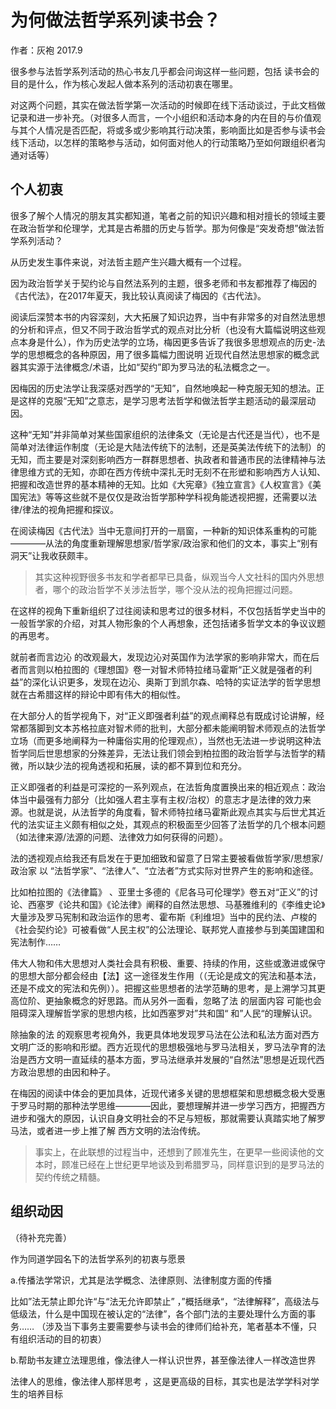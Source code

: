 # 为何做法哲学系列读书会？

作者：灰袍 2017.9

很多参与法哲学系列活动的热心书友几乎都会问询这样一些问题，包括 读书会的目的是什么，作为核心发起人做本系列的活动初衷在哪里。

对这两个问题，其实在做法哲学第一次活动的时候即在线下活动谈过，于此文档做记录和进一步补充。（对很多人而言，一个小组织和活动本身的内在目的与价值观与其个人情况是否匹配，将或多或少影响其行动决策，影响面比如是否参与读书会线下活动，以怎样的策略参与活动，如何面对他人的行动策略乃至如何跟组织者沟通对话等）

## 个人初衷

很多了解个人情况的朋友其实都知道，笔者之前的知识兴趣和相对擅长的领域主要在政治哲学和伦理学，尤其是古希腊的历史与哲学。那为何像是“突发奇想”做法哲学系列活动？

从历史发生事件来说，对法哲主题产生兴趣大概有一个过程。

因为政治哲学关于契约论与自然法系列的主题，很多老师和书友都推荐了梅因的《古代法》，在2017年夏天，我比较认真阅读了梅因的《古代法》。

阅读后深赞本书的内容深刻，大大拓展了知识边界，当中有非常多的对自然法思想的分析和评点，但又不同于政治哲学式的观点对比分析（也没有大篇幅说明这些观点本身是什么），作为历史法学的立场，梅因更多告诉了我很多思想观点的历史-法学的思想概念的各种原因，用了很多篇幅力图说明 近现代自然法思想家的概念武器其实源于法律概念/术语，比如“契约”即为罗马法的私法概念之一。

因梅因的历史法学让我深感对西学的“无知”，自然地唤起一种克服无知的想法。正是这样的克服“无知”之意志，是学习思考法哲学和做法哲学主题活动的最深层动因。

这种“无知”并非简单对某些国家组织的法律条文（无论是古代还是当代），也不是简单对法律运作制度（无论是大陆法传统下的法制，还是英美法传统下的法制）的无知，而主要是对深刻影响西方一群群思想者、执政者和普通市民的法律精神与法律思维方式的无知，亦即在西方传统中深扎无时无刻不在形塑和影响西方人认知、把握和改造世界的基本精神的无知。比如《大宪章》《独立宣言》《人权宣言》《美国宪法》等等这些就不是仅仅是政治哲学那种学科视角能透视把握，还需要以法律/律法的视角把握和探议。

在阅读梅因《古代法》当中无意间打开的一扇窗，一种新的知识体系重构的可能————从法的角度重新理解思想家/哲学家/政治家和他们的文本，事实上“别有洞天”让我收获颇丰。

> 其实这种视野很多书友和学者都早已具备，纵观当今人文社科的国内外思想者，哪个的政治哲学不关涉法哲学，哪个没从法的视角把握过问题。

在这样的视角下重新组织了过往阅读和思考过的很多材料，不仅包括哲学史当中的一般哲学家的介绍，对其人物形象的个人再想象，还包括诸多哲学文本的争议议题的再思考。

就前者而言边沁 的改观最大，发现边沁对英国作为法学家的影响非常大，而在后者而言则以柏拉图的《理想国》卷一对智术师特拉绪马霍斯“正义就是强者的利益”的深化认识更多，发现在边沁、奥斯丁到凯尔森、哈特的实证法学的哲学思想就在古希腊这样的辩论中即有伟大的相似性。

在大部分人的哲学视角下，对“正义即强者利益”的观点阐释总有既成讨论讲解，经常都落脚到文本苏格拉底对智术师的批判，大部分都未能阐明智术师观点的法哲学立场（而更多地阐释为一种庸俗实用的伦理观点），当然也无法进一步说明这种法哲学同后世思想家的分殊差异，无法让我们领会到柏拉图的政治哲学与法哲学的精微，所以缺少法的视角透视和拓展，读的都不算到位和充分。

正义即强者的利益是可深挖的一系列观点，在法哲角度置换出来的相近观点：政治体当中最强有力部分（比如强人君主享有主权/治权）的意志才是法律的效力来源。也就是说，从法哲学的角度看，智术师特拉绪马霍斯此观点其实与后世尤其近代的法实证主义颇有相似之处，其观点的积极面至少回答了法哲学的几个根本问题（如法律来源/法源的问题、法律效力如何获得的问题）。

法的透视观点给我还有启发在于更加细致和留意了日常主要被看做哲学家/思想家/政治家 以 “法哲学家”、“法律人”、“立法者”方式实际对世界产生的影响和途径。

比如柏拉图的《法律篇》 、亚里士多德的《尼各马可伦理学》卷五对“正义”的讨论、西塞罗《论共和国》《论法律》阐释的自然法思想、马基雅维利的《李维史论》大量涉及罗马宪制和政治运作的思考、霍布斯《利维坦》当中的民约法、卢梭的《社会契约论》可被看做“人民主权”的公法理论、联邦党人直接参与到美国建国和宪法制作……

伟大人物和伟大思想对人类社会具有积极、重要、持续的作用，这些或激进或保守的思想大部分都会经由【法】这一途径发生作用（（无论是成文的宪法和基本法，还是不成文的宪法和先例））。把握这些思想者的法学范畴的思考，是上溯学习其更高位阶、更抽象概念的好思路。而从另外一面看，忽略了法 的层面内容 可能也会阻碍深入理解哲学家的思想内核，比如西塞罗对”共和国“ 和”人民“的理解认识。

除抽象的法 的观察思考视角外，我更具体地发现罗马法在公法和私法方面对西方文明广泛的影响和形塑。西方近现代的思想极强地与罗马法相关，罗马法孕育的法治是西方文明一直延续的基本方面，罗马法继承并发展的“自然法”思想是近现代西方政治思想的由因和种子。

在梅因的阅读中体会的更加具体，近现代诸多关键的思想框架和思想概念极大受惠于罗马时期的那种法学思维————因此，要想理解并进一步学习西方，把握西方进步和强大的原因，认识自身文明社会的不足与短板，那就需要认真踏实地了解罗马法，或者进一步上推了解 西方文明的法治传统。

> 事实上，在此联想的过程当中，还想到了顾准先生，在更早一些阅读他的文本时，顾准已经在上世纪更早地谈及到希腊罗马，同样意识到的是罗马法的契约传统之精髓。

## 组织动因
（待补充完善）

作为同道学园名下的法哲学系列的初衷与愿景

a.传播法学常识，尤其是法学概念、法律原则、法律制度方面的传播

比如”法无禁止即允许“与“法无允许即禁止” ，”概括继承“，“法律解释”，高级法与低级法，什么是中国现在被认定的“法律”，各个部门法的主要处理什么方面的事务…… （涉及当下事务主要需要参与读书会的律师们给补充，笔者基本不懂，只有组织活动的目的初衷）

b.帮助书友建立法理思维，像法律人一样认识世界，甚至像法律人一样改造世界

法律人的思维，像法律人那样思考 ，这是更高级的目标，其实也是法学学科对学生的培养目标
